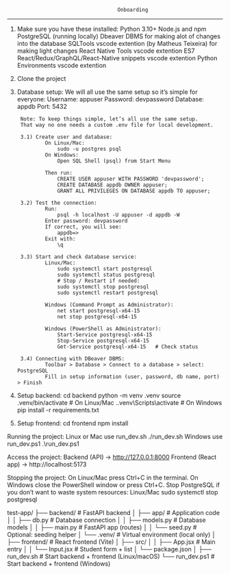                                         Onboarding
--------------------------------------------------------------------------------------
1) Make sure you have these installed:
        Python 3.10+
        Node.js and npm
        PostgreSQL (running locally)
        Dbeaver DBMS for making alot of changes into the database
        SQLTools vscode extention (by Matheus Teixeira) for making light changes
        React Native Tools vscode extention
        ES7 React/Redux/GraphQL/React-Native snippets vscode extention
        Python Environments vscode extention

2) Clone the project

3) Database setup:
        We will all use the same setup so it’s simple for everyone:
        Username: appuser
        Password: devpassword
        Database: appdb
        Port: 5432

        Note: To keep things simple, let’s all use the same setup.
        That way no one needs a custom .env file for local development.
            
        3.1) Create user and database:
                On Linux/Mac:
                    sudo -u postgres psql
                On Windows:
                    Open SQL Shell (psql) from Start Menu

                Then run:
                    CREATE USER appuser WITH PASSWORD 'devpassword';
                    CREATE DATABASE appdb OWNER appuser;
                    GRANT ALL PRIVILEGES ON DATABASE appdb TO appuser;
            
        3.2) Test the connection:
                Run:
                    psql -h localhost -U appuser -d appdb -W
                Enter password: devpassword
                If correct, you will see:
                    appdb=>
                Exit with:
                    \q

        3.3) Start and check database service:
                Linux/Mac:
                    sudo systemctl start postgresql
                    sudo systemctl status postgresql
                    # Stop / Restart if needed:
                    sudo systemctl stop postgresql
                    sudo systemctl restart postgresql

                Windows (Command Prompt as Administrator):
                    net start postgresql-x64-15
                    net stop postgresql-x64-15

                Windows (PowerShell as Administrator):
                    Start-Service postgresql-x64-15
                    Stop-Service postgresql-x64-15
                    Get-Service postgresql-x64-15   # Check status

        3.4) Connecting with DBeaver DBMS:
                Toolbar > Database > Connect to a database > select: PostgreSQL
                Fill in setup information (user, password, db name, port) > Finish

4) Setup backend:
        cd backend
        python -m venv .venv
        source .venv/bin/activate   # On Linux/Mac
        .\.venv\Scripts\activate    # On Windows
        pip install -r requirements.txt

5) Setup frontend:
        cd frontend
        npm install

Running the project:
    Linux or Mac use run_dev.sh     ./run_dev.sh
    Windows use run_dev.ps1         .\run_dev.ps1

Access the project:
    Backend (API)           →   http://127.0.0.1:8000
    Frontend (React app)    →   http://localhost:5173

Stopping the project:
    On Linux/Mac press Ctrl+C in the terminal.
    On Windows close the PowerShell window or press Ctrl+C.
    Stop PostgreSQL if you don’t want to waste system resources:
        Linux/Mac   sudo systemctl stop postgresql

test-app/
├── backend/             # FastAPI backend
│   ├── app/             # Application code
│   │   ├── db.py        # Database connection
│   │   ├── models.py    # Database models
│   │   ├── main.py      # FastAPI app (routes)
│   │   └── seed.py      # Optional: seeding helper
│   └── .venv/           # Virtual environment (local only)
│
├── frontend/            # React frontend (Vite)
│   ├── src/
│   │   ├── App.jsx      # Main entry
│   │   └── Input.jsx    # Student form + list
│   └── package.json
│
├── run_dev.sh           # Start backend + frontend (Linux/macOS)
└── run_dev.ps1          # Start backend + frontend (Windows)

